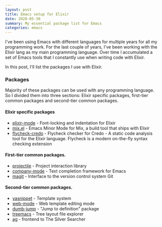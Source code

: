 ```yaml
---
layout: post
title: Emacs setup for Elixir
date: 2020-05-30
summary: My essential package list for Emacs
categories: emacs
---
```


I've been using Emacs with different languages for multiple years for all my programming work. For the last couple of years, I've been working with the Elixir lang as my main programming language. Over time I accumulated a set of Emacs tools that I constantly use when writing code with Elixir.

In this post, I'll list the packages I use with Elixir.

### Packages

Majority of these packages can be used with any programming language. So I divided them into three sections: Elixir specific packages, first-tier common packages and second-tier common packages.

#### Elixir specific packages

- [elixir-mode](https://github.com/elixir-editors/emacs-elixir) - Font-locking and indentation for Elixir
- [mix.el](https://github.com/ayrat555/mix.el) - Emacs Minor Mode for Mix, a build tool that ships with Elixir
- [flycheck-credo](https://github.com/aaronjensen/flycheck-credo) - Flycheck checker for Credo - A static code analysis tool for the Elixir language. Flycheck is a modern on-the-fly syntax checking extension

#### First-tier common packages.

- [projectile](https://github.com/bbatsov/projectile) - Project interaction library
- [company-mode](https://github.com/company-mode/company-mode) - Text completion framework for Emacs
- [magit](https://github.com/magit/magit) - Interface to the version control system Git

#### Second-tier common packages.

- [yasnippet](https://github.com/joaotavora/yasnippet) - Template system
- [web-mode](https://github.com/fxbois/web-mode)  - Web template editing mode
- [dumb-jump](https://github.com/jacktasia/dumb-jump) - "Jump to definition" package
- [treemacs](https://github.com/Alexander-Miller/treemacs) - Tree layout file explorer
- [ag](https://github.com/Wilfred/ag.el) - frontend to The Silver Searcher
